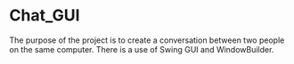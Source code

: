 # Chat_GUI
The purpose of the project is to create a conversation between two people on the same computer. There is a use of Swing GUI and WindowBuilder.
